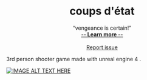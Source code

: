 <h1 align="center"> coups d'état</h1>
<p align="center">
    “vengeance is certain!”
  <br>
  <a href="#"><strong> -- Learn more -- </strong></a>
  <br>
  <br>
   <a href="https://github.com/Chinuon/coups-d-tat/issues/new">Report issue</a>
</p>

3rd person shooter game made with unreal engine 4 .

<a href="https://www.youtube.com/watch?v=ddtPfnBGOh8
" target="_blank"><img src="" 
alt="IMAGE ALT TEXT HERE"  /></a>
